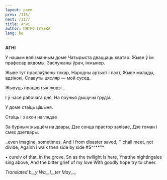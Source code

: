 ```yaml
---
layout: poem
prev: /115/
next: /117/
title: Агні
author: ПЯТРО ГЛЕБКА
lang: be
---
```



 
**АГНІ**

У нашым вялізманным доме Чатырыста дваццаць кватэр. Жыве ў ім прафесар вядомы, Заслужаны ўрач, інжынер.

Жыве тут праслаўлены токар, Народны артыст і паэт, Жыве малады, адзінокі, Славуты цясляр — мой сусед.

Жывуць працавітыя людзі...

I ў часе рабочага дня, На поўныя дышучы грудзі.

У доме стаіць цішыня.

Стаіць і з акон наглядае

За бурным жыццём на двары, Дзе сонца прастор залівае, Дзе гоман і смех дзетвары.

..even imagine, sometimes, And I from  disaster  saved, ™  chall meet,  not  divide, Againh  l  waik then  side  by  side #S^^**"*

• curelv of that, in the grove, Sn as  the  twilight  is  here, Yhatthe  nightingales  sing  above, And the bitter grief of my love With goodly hope  try  to cheer.

_Translated b__y_ _Wa__l__ter May__._
